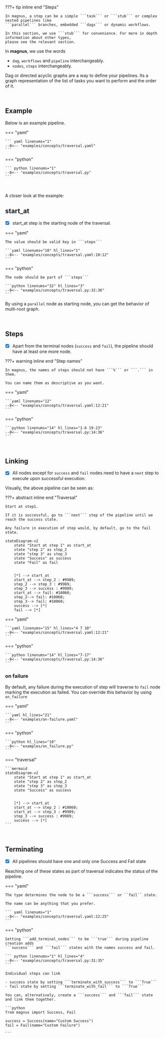 ???+ tip inline end "Steps"

    In magnus, a step can be a simple ```task``` or ```stub``` or complex nested pipelines like
    ```parallel``` branches, embedded ```dags``` or dynamic workflows.

    In this section, we use ```stub``` for convenience. For more in depth information about other types,
    please see the relevant section.



In **magnus**, we use the words

- ```dag```, ```workflows``` and ```pipeline``` interchangeably.
- ```nodes```, ```steps``` interchangeably.


Dag or directed acyclic graphs are a way to define your pipelines.
Its a graph representation of the list of tasks you want to perform and the order of it.


<br>


## Example

Below is an example pipeline.



=== "yaml"

    ``` yaml linenums="1"
    --8<-- "examples/concepts/traversal.yaml"
    ```


=== "python"

    ``` python linenums="1"
    --8<-- "examples/concepts/traversal.py"
    ```

<br>

A closer look at the example:


## start_at

- [x] start_at step is the starting node of the traversal.


=== "yaml"

    The value should be valid key in ```steps```

    ```yaml linenums="10" hl_lines="1"
    --8<-- "examples/concepts/traversal.yaml:10:12"
    ```

=== "python"

    The node should be part of ```steps```

    ```python linenums="32" hl_lines="3"
    --8<-- "examples/concepts/traversal.py:32:36"
    ```

By using a ```parallel``` node as starting node, you can get the behavior of multi-root graph.

<br>

## Steps

- [x] Apart from the terminal nodes (```success``` and ```fail```), the pipeline should have at least
one more node.



???+ warning inline end "Step names"

    In magnus, the names of steps should not have ```%``` or ```.``` in them.

    You can name them as descriptive as you want.


=== "yaml"

    ```yaml linenums="12"
    --8<-- "examples/concepts/traversal.yaml:12:21"
    ```

=== "python"


    ```python linenums="14" hl_lines="1-6 19-23"
    --8<-- "examples/concepts/traversal.py:14:36"
    ```

<br>

## Linking

- [x] All nodes except for ```success``` and ```fail``` nodes need to have a ```next```
step to execute upon successful execution.




Visually, the above pipeline can be seen as:

???+ abstract inline end "Traversal"

    Start at step1.

    If it is successful, go to ```next``` step of the pipeline until we reach the success state.

    Any failure in execution of step would, by default, go to the fail state.



```mermaid
stateDiagram-v2
    state "Start at step 1" as start_at
    state "step 2" as step_2
    state "step 3" as step_3
    state "Success" as success
    state "Fail" as fail


    [*] --> start_at
    start_at --> step_2 : #9989;
    step_2 --> step_3 : #9989;
    step_3 --> success : #9989;
    start_at --> fail: #10060;
    step_2--> fail: #10060;
    step_3--> fail: #10060;
    success --> [*]
    fail --> [*]
```


=== "yaml"

    ```yaml linenums="15" hl_lines="4 7 10"
    --8<-- "examples/concepts/traversal.yaml:12:21"
    ```

=== "python"


    ```python linenums="14" hl_lines="7-17"
    --8<-- "examples/concepts/traversal.py:14:36"
    ```


### on failure

By default, any failure during the execution of step will traverse to ```fail``` node
marking the execution as failed. You can override this behavior by using ```on_failure```

=== "yaml"

    ```yaml hl_lines="21"
    --8<-- "examples/on-failure.yaml"
    ```

=== "python"

    ```python hl_lines="10"
    --8<-- "examples/on_failure.py"
    ```

=== "traversal"

    ```mermaid
    stateDiagram-v2
        state "Start at step 1" as start_at
        state "step 2" as step_2
        state "step 3" as step_3
        state "Success" as success


        [*] --> start_at
        start_at --> step_2 : #10060;
        start_at --> step_3 : #9989;
        step_3 --> success : #9989;
        success --> [*]
    ```


<br>

## Terminating
- [x] All pipelines should have one and only one Success and Fail state

Reaching one of these states as part of traversal indicates the status of the pipeline.

=== "yaml"

    The type determines the node to be a ```success``` or ``fail`` state.

    The name can be anything that you prefer.

    ``` yaml linenums="1"
    --8<-- "examples/concepts/traversal.yaml:22:25"
    ```

=== "python"

    Setting ```add_terminal_nodes``` to be ```true``` during pipeline creation adds
    ```success``` and ```fail``` states with the names success and fail.

    ``` python linenums="1" hl_lines="4"
    --8<-- "examples/concepts/traversal.py:31:35"
    ```

    Individual steps can link

    - success state by setting ```terminate_with_success``` to ```True```
    - fail state by setting ```terminate_with_fail``` to ```True```

    You can, alternatively, create a ```success``` and ```fail``` state and link them together.

    ```python
    from magnus import Success, Fail

    success = Success(name="Custom Success")
    fail = Fail(name="Custom Failure")

    ```

